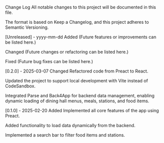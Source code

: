Change Log
All notable changes to this project will be documented in this file.

The format is based on Keep a Changelog, and this project adheres to Semantic Versioning.

[Unreleased] - yyyy-mm-dd
Added
(Future features or improvements can be listed here.)

Changed
(Future changes or refactoring can be listed here.)

Fixed
(Future bug fixes can be listed here.)

[0.2.0] - 2025-03-07
Changed
Refactored code from Preact to React.

Updated the project to support local development with Vite instead of CodeSandbox.

Integrated Parse and Back4App for backend data management, enabling dynamic loading of dining hall menus, meals, stations, and food items.

[0.1.0] - 2025-02-20
Added
Implemented all core features of the app using Preact.

Added functionality to load data dynamically from the backend.

Implemented a search bar to filter food items and stations.
